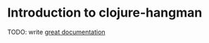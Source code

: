 # Introduction to clojure-hangman

TODO: write [great documentation](http://jacobian.org/writing/what-to-write/)
